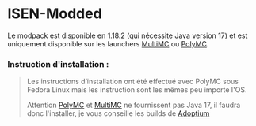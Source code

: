 # ISEN-Modded

Le modpack est disponible en 1.18.2 (qui nécessite Java version 17) et est uniquement disponible sur les launchers <a href="https://multimc.org/">MultiMC</a> ou <a href="https://polymc.org/">PolyMC</a>.

### Instruction d'installation :

> Les instructions d’installation ont été effectué avec PolyMC sous Fedora Linux mais les instruction sont les mêmes peu importe l'OS.
>
>Attention <a href="https://polymc.org/">PolyMC</a> et <a href="https://multimc.org/">MultiMC</a> ne fournissent pas Java 17, il faudra donc l'installer, je vous conseille les builds de <a href="https://adoptium.net/">Adoptium</a>